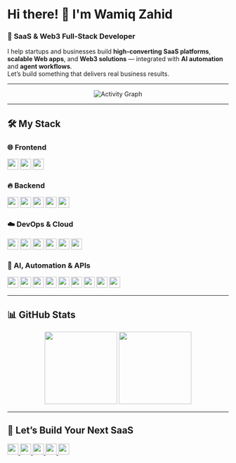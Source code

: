 # Hi there! 👋 I'm **Wamiq Zahid**  
### 🚀 **SaaS & Web3 Full-Stack Developer**  

  
I help startups and businesses build **high-converting SaaS platforms**, **scalable Web apps**, and **Web3 solutions** — integrated with **AI automation** and **agent workflows**.  
Let’s build something that delivers real business results.

---

<div align="center">
  <img src="https://github-readme-activity-graph.vercel.app/graph?username=Wamiq319&theme=dracula&hide_border=true&area=true&custom_title=Our%20Coding%20Activity" alt="Activity Graph"/>
</div>

---

## 🛠 **My Stack**  

### 🌐 Frontend  
<div>
  <img src="https://img.shields.io/badge/React-20232A?style=for-the-badge&logo=react&logoColor=61DAFB" height="25"/> 
  <img src="https://img.shields.io/badge/Next.js-000000?style=for-the-badge&logo=next.js&logoColor=white" height="25"/> 
  <img src="https://img.shields.io/badge/Tailwind_CSS-38B2AC?style=for-the-badge&logo=tailwind-css&logoColor=white" height="25"/> 
</div>

### 🔥 Backend  
<div>
  <img src="https://img.shields.io/badge/Node.js-339933?style=for-the-badge&logo=nodedotjs&logoColor=white" height="25"/> 
  <img src="https://img.shields.io/badge/Express.js-000000?style=for-the-badge&logo=express&logoColor=white" height="25"/> 
  <img src="https://img.shields.io/badge/MongoDB-47A248?style=for-the-badge&logo=mongodb&logoColor=white" height="25"/> 
  <img src="https://img.shields.io/badge/REST_API-FF6F00?style=for-the-badge&logo=api&logoColor=white" height="25"/> 
  <img src="https://img.shields.io/badge/Webhooks-000000?style=for-the-badge&logo=webhooks&logoColor=white" height="25"/> 
</div>

### ☁️ DevOps & Cloud  
<div>
  <img src="https://img.shields.io/badge/AWS-232F3E?style=for-the-badge&logo=amazon-aws&logoColor=white" height="25"/> 
  <img src="https://img.shields.io/badge/Vercel-000000?style=for-the-badge&logo=vercel&logoColor=white" height="25"/> 
  <img src="https://img.shields.io/badge/Render-46E3B7?style=for-the-badge&logo=render&logoColor=white" height="25"/> 
  <img src="https://img.shields.io/badge/Railway-000000?style=for-the-badge&logo=railway&logoColor=white" height="25"/> 
  <img src="https://img.shields.io/badge/Docker-2496ED?style=for-the-badge&logo=docker&logoColor=white" height="25"/> 
  <img src="https://img.shields.io/badge/Google_Cloud-4285F4?style=for-the-badge&logo=googlecloud&logoColor=white" height="25"/> 
</div>

### 🤖 AI, Automation & APIs  
<div>
  <img src="https://img.shields.io/badge/n8n-FF6B00?style=for-the-badge&logo=n8n&logoColor=white" height="25"/> 
  <img src="https://img.shields.io/badge/OpenAI-412991?style=for-the-badge&logo=openai&logoColor=white" height="25"/> 
  <img src="https://img.shields.io/badge/DeepSeek_AI-000000?style=for-the-badge&logo=deepnote&logoColor=white" height="25"/> 
  <img src="https://img.shields.io/badge/Google_Sheets-34A853?style=for-the-badge&logo=google-sheets&logoColor=white" height="25"/> 
  <img src="https://img.shields.io/badge/Twilio-F22F46?style=for-the-badge&logo=twilio&logoColor=white" height="25"/> 
  <img src="https://img.shields.io/badge/Respeecher-000000?style=for-the-badge&logoColor=white" height="25"/> 
  <img src="https://img.shields.io/badge/Relevance_AI-000000?style=for-the-badge&logo=reverbnation&logoColor=white" height="25"/> 
  <img src="https://img.shields.io/badge/Voice_Agents-6A1B9A?style=for-the-badge&logo=voicemod&logoColor=white" height="25"/> 
  <img src="https://img.shields.io/badge/Chat_Agents-0288D1?style=for-the-badge&logo=wechat&logoColor=white" height="25"/> 
</div>

---

## 📊 **GitHub Stats**  
<div align="center">
  <img src="https://github-readme-stats.vercel.app/api?username=Wamiq319&show_icons=true&theme=dracula&hide_border=true" height="165"/>
  <img src="https://github-readme-stats.vercel.app/api/top-langs?username=Wamiq319&layout=compact&theme=dracula&hide_border=true" height="165"/>
</div>

---

## 💬 **Let’s Build Your Next SaaS**  
<div>
  <a href="https://www.fiverr.com/wamiq139" target="_blank">
    <img src="https://img.shields.io/badge/Fiverr-1DBF73?style=for-the-badge&logo=fiverr&logoColor=white" height="25"/>
  </a>
  <a href="https://www.upwork.com/freelancers/wamiqz?mp_source=share" target="_blank">
    <img src="https://img.shields.io/badge/Upwork-6FDA44?style=for-the-badge&logo=upwork&logoColor=white" height="25"/>
  </a>
  <a href="https://www.freelancer.com/u/wamiqzahid319?frm=wamiqzahid319&sb=t" target="_blank">
    <img src="https://img.shields.io/badge/Freelancer-29B2FE?style=for-the-badge&logo=freelancer&logoColor=white" height="25"/>
  </a>
  <a href="https://www.linkedin.com/in/wamiq319" target="_blank">
    <img src="https://img.shields.io/badge/LinkedIn-0077B5?style=for-the-badge&logo=linkedin&logoColor=white" height="25"/>
  </a>
  <a href="mailto:wamiqzahid319@gmail.com">
    <img src="https://img.shields.io/badge/Gmail-D14836?style=for-the-badge&logo=gmail&logoColor=white" height="25"/>
  </a>
</div>
